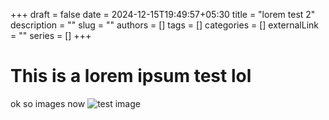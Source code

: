+++ 
draft = false
date = 2024-12-15T19:49:57+05:30
title = "lorem test 2"
description = ""
slug = ""
authors = []
tags = []
categories = []
externalLink = ""
series = []
+++

# This is a lorem ipsum test lol

ok so images now
![test image](https://i.postimg.cc/gJ6T9SKF/image.png)